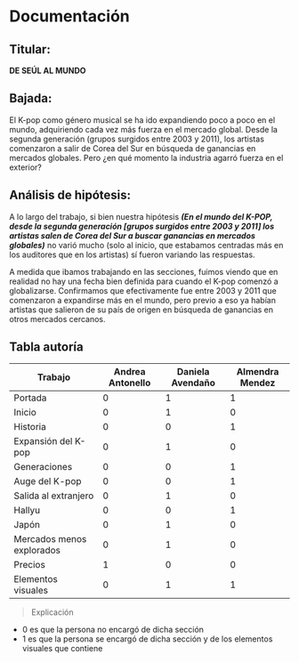 # Documentación 

## Titular: 

**DE SEÚL AL MUNDO**

## Bajada:

El K-pop como género musical se ha ido expandiendo poco a poco en el mundo, adquiriendo cada vez más fuerza en el mercado global. Desde la segunda generación (grupos surgidos entre 2003 y 2011), los artistas comenzaron a salir de Corea del Sur en búsqueda de ganancias en mercados globales. Pero ¿en qué momento la industria agarró fuerza en el exterior? 

## Análisis de hipótesis:

A lo largo del trabajo, si bien nuestra hipótesis **_(En el mundo del K-POP, desde la segunda generación [grupos surgidos entre 2003 y 2011] los artistas salen de Corea del Sur a buscar ganancias en mercados globales)_** no varió mucho (solo al inicio, que estabamos centradas más en los auditores que en los artistas) sí fueron variando las respuestas. 

A medida que ibamos trabajando en las secciones, fuimos viendo que en realidad no hay una fecha bien definida para cuando el K-pop comenzó a globalizarse. Confirmamos que efectivamente fue entre 2003 y 2011 que comenzaron a expandirse más en el mundo, pero previo a eso ya habían artistas que salieron de su país de origen en búsqueda de ganancias en otros mercados cercanos.

## Tabla autoría 


| Trabajo | Andrea Antonello | Daniela Avendaño | Almendra Mendez  |
|-----------|-----------|-----------|-----------|
| Portada   |  0 | 1    | 1   |
| Inicio    | 0 | 1   | 0   |
| Historia    | 0 | 0   | 1   |
| Expansión del K-pop  | 0 | 1   | 0   |
| Generaciones    | 0 |   0 | 1  |
| Auge del K-pop    | 0 |  0  | 1  |
| Salida al extranjero  | 0| 1 | 0  |
| Hallyu   | 0 | 0   | 1
| Japón   |  0 | 1   | 0  |
| Mercados menos explorados   | 0 | 1   | 0  |
| Precios   |  1  | 0   |0
| Elementos visuales   |   0 | 1   | 1   |

>Explicación 

- 0 es que la persona no encargó de dicha sección 
- 1 es que la persona se encargó de dicha sección y de los elementos visuales que contiene